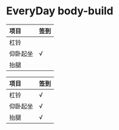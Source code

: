 ﻿# EveryDay body-build


项目|签到
:---------------|:---------------
杠铃||
仰卧起坐|√|
抬腿||

项目|签到
:---------------|:---------------
杠铃|√|
仰卧起坐|√|
抬腿|√|







